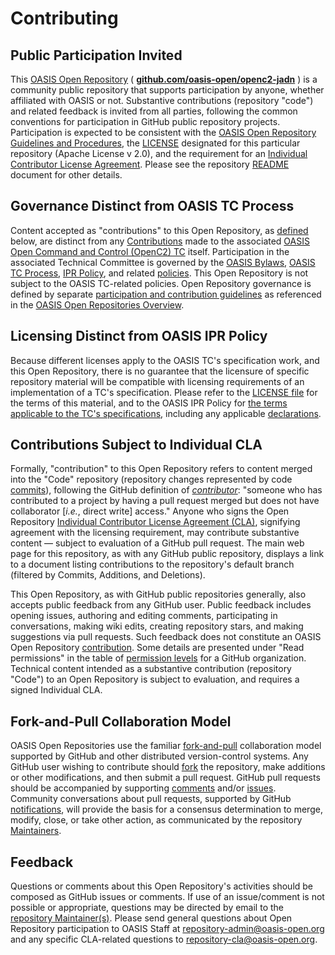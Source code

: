 <div>
<h1>Contributing</h1>

<div>
<h2><a id="openParticipation">Public Participation Invited</a></h2>

<p>This <a href="https://www.oasis-open.org/resources/open-repositories">OASIS Open Repository</a> ( <b><a href="https://github.com/oasis-open/openc2-jadn">github.com/oasis-open/openc2-jadn</a></b> ) is a community public repository that supports participation by anyone, whether affiliated with OASIS or not.  Substantive contributions (repository "code") and related feedback is invited from all parties, following the common conventions for participation in GitHub public repository projects.  Participation is expected to be consistent with the <a href="https://www.oasis-open.org/policies-guidelines/open-repositories">OASIS Open Repository Guidelines and Procedures</a>, the <a href="https://www.oasis-open.org/sites/www.oasis-open.org/files/Apache-LICENSE-2.0.txt">LICENSE</a> designated for this particular repository (Apache License v 2.0), and the requirement for an <a href="https://cla-assistant.io/oasis-open/Open-Repo-admin">Individual Contributor License Agreement</a>.  Please see the repository <a href="https://github.com/oasis-open/openc2-jadn/blob/master/README.md">README</a> document for other details.</p>
</div>


<div>
<h2><a id="distinctRules">Governance Distinct from OASIS TC Process</a></h2>
<p>Content accepted as "contributions" to this Open Repository, as <a href="#openRepoContribution">defined</a> below, are distinct from any <a href="https://www.oasis-open.org/policies-guidelines/ipr#contributions">Contributions</a> made to the associated <a href="https://www.oasis-open.org/committees/openc2/">OASIS Open Command and Control (OpenC2) TC</a> itself.  Participation in the associated Technical Committee is governed by the <a href="https://www.oasis-open.org/policies-guidelines/bylaws">OASIS Bylaws</a>, <a href="https://www.oasis-open.org/policies-guidelines/tc-process">OASIS TC Process</a>, <a href="https://www.oasis-open.org/policies-guidelines/ipr">IPR Policy</a>, and related <a href="https://www.oasis-open.org/policies-guidelines/">policies</a>.  This Open Repository is not subject to the OASIS TC-related policies.  Open Repository governance is defined by separate <a href="https://www.oasis-open.org/policies-guidelines/open-repositories">participation and contribution guidelines</a> as referenced in the <a href="https://www.oasis-open.org/resources/open-repositories/">OASIS Open Repositories Overview</a>.</p>
</div>

<div>
<h2><a id="distinctLicenses">Licensing Distinct from OASIS IPR Policy</a></h2>
<p>Because different licenses apply to the OASIS TC's specification work, and this Open Repository, there is no guarantee that the licensure of specific repository material will be compatible with licensing requirements of an implementation of a TC's specification.  Please refer to the <a href="https://github.com/oasis-open/openc2-jadn/blob/master/LICENSE">LICENSE file</a> for the terms of this material, and to the OASIS IPR Policy for <a href="https://www.oasis-open.org/policies-guidelines/ipr#Non-Assertion-Mode">the terms applicable to the TC's specifications</a>, including any applicable <a href="https://www.oasis-open.org/committees/openc2/ipr.php">declarations</a>.</p>
</div>

<div>
<h2><a id="contributionDefined">Contributions Subject to Individual CLA</a></h2>

<p>Formally, <a id="openRepoContribution">"contribution"</a> to this Open Repository refers to content merged into the "Code" repository (repository changes represented by code <a href="https://github.com/oasis-open/openc2-jadn/commits/master">commits</a>), following the GitHub definition of <i><a href="https://help.github.com/articles/github-glossary/#contributor">contributor</a></i>: "someone who has contributed to a project by having a pull request merged but does not have collaborator [<i>i.e.</i>, direct write] access."  Anyone who signs the Open Repository <a href="https://cla-assistant.io/oasis-open/Open-Repo-admin">Individual Contributor License Agreement (CLA)</a>, signifying agreement with the licensing requirement, may contribute substantive content &mdash; subject to evaluation of a GitHub pull request.  The main web page for this repository, as with any GitHub public repository, displays a link to a document listing contributions to the repository's default branch (filtered by Commits, Additions, and Deletions).</p>

<p>This Open Repository, as with GitHub public repositories generally, also accepts public feedback from any GitHub user.  Public feedback includes opening issues, authoring and editing comments, participating in conversations, making wiki edits, creating repository stars, and making suggestions via pull requests.  Such feedback does not constitute an OASIS Open Repository <a href="#openRepoContribution">contribution</a>.   Some details are presented under "Read permissions" in the table of <a href="https://help.github.com/articles/repository-permission-levels-for-an-organization/">permission levels</a> for a GitHub organization.  Technical content intended as a substantive contribution (repository "Code") to an Open Repository is subject to evaluation, and requires a signed Individual CLA.</p>


</div>

<div>
<h2><a id="fork-and-pull-model">Fork-and-Pull Collaboration Model</a></h2>

<p>OASIS Open Repositories use the familiar <a href="https://help.github.com/articles/using-pull-requests/#fork--pull">fork-and-pull</a> collaboration model supported by GitHub and other distributed version-control systems.  Any GitHub user wishing to contribute should <a href="https://help.github.com/articles/github-glossary/#fork">fork</a> the repository, make additions or other modifications, and then submit a pull request.  GitHub pull requests should be accompanied by supporting <a href="https://help.github.com/articles/commenting-on-the-diff-of-a-pull-request/">comments</a> and/or <a href="https://help.github.com/articles/about-issues/">issues</a>. Community conversations about pull requests, supported by GitHub <a href="https://help.github.com/articles/about-notifications/">notifications</a>, will provide the basis for a consensus determination to merge, modify, close, or take other action, as communicated by the repository <a href="https://www.oasis-open.org/resources/open-repositories/maintainers-guide">Maintainers</a>.</p>
</div>

<div>
<h2><a id="feedback">Feedback</a></h2>

<p>Questions or comments about this Open Repository's activities should be composed as GitHub issues or comments. If use of an issue/comment is not possible or appropriate, questions may be directed by email to the <a href="https://github.com/oasis-open/openc2-jadn/blob/master/README.md#maintainers">repository Maintainer(s)</a>.  Please send general questions about Open Repository participation to OASIS Staff at <a href="mailto:repository-admin@oasis-open.org">repository-admin@oasis-open.org</a> and any specific CLA-related questions to <a href="mailto:repository-cla@oasis-open.org">repository-cla@oasis-open.org</a>.</p>

</div></div>
